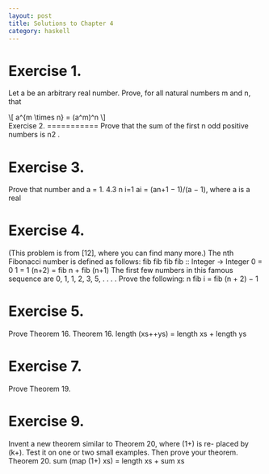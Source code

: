 ```yaml
---
layout: post
title: Solutions to Chapter 4
category: haskell
---
```


Exercise 1.
===========
Let a be an arbitrary real number. Prove, for all natural numbers
m and n, that
<div>
\[ a^{m \times n} = (a^m)^n \]
</div>
Exercise 2.
===========
Prove that the sum of the first n odd positive numbers is n2 .



Exercise 3.
===========
Prove that number and a = 1.
4.3
n
i=1
ai = (an+1 − 1)/(a − 1), where a is a real


Exercise 4.
==========
(This problem is from [12], where you can find many more.) The
nth Fibonacci number is defined as follows:
fib
fib
fib
fib
:: Integer -> Integer
0 = 0
1 = 1
(n+2) = fib n + fib (n+1)
The first few numbers in this famous sequence are 0, 1, 1, 2, 3, 5, . . . . Prove
the following:
n
fib i = fib (n + 2) − 1


Exercise 5.
==========
Prove Theorem 16.
Theorem 16. length (xs++ys) = length xs + length ys


Exercise 7.
==========
Prove Theorem 19.

Exercise 9.
===========
Invent a new theorem similar to Theorem 20, where (1+) is re-
placed by (k+). Test it on one or two small examples. Then prove your
theorem.
Theorem 20. sum (map (1+) xs) = length xs + sum xs
